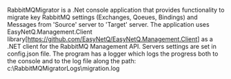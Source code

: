 RabbitMQMigrator is a .Net console application that provides functionality to migrate key RabbitMQ settings (Exchanges, Qoeues, Bindings) and Messages from 'Source' server to 'Target' server. 
The application uses EasyNetQ.Management.Client library[https://github.com/EasyNetQ/EasyNetQ.Management.Client] as a .NET client for the RabbitMQ Management API. 
Servers settings are set in config.json file. 
The program has a logger which logs the progress both to the console and to the log file along the path: c:\RabbitMQMigratorLogs\migration.log 
